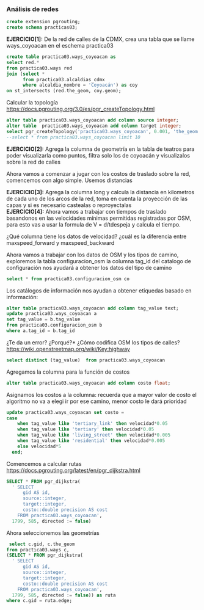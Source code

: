 ### Análisis de redes
``` sql
create extension pgrouting; 
create schema practicas03;
```

**EJERCICIO[1]:** De la red de calles de la CDMX, crea una tabla que se llame ways_coyoacan en el eschema practica03 

``` sql
create table practica03.ways_coyoacan as
select red.* 
from practica03.ways red
join (select * 
	  from practica03.alcaldias_cdmx 
	  where alcaldia_nombre = 'Coyoacán') as coy
on st_intersects (red.the_geom, coy.geom);
``` 

Calcular la topología https://docs.pgrouting.org/3.0/es/pgr_createTopology.html

``` sql
alter table practica03.ways_coyoacan add column source integer;
alter table  practica03.ways_coyoacan add column target integer;
select pgr_createTopology('practica03.ways_coyoacan', 0.001, 'the_geom', 'gid', 'source', 'target')
--select * from practica03.ways_coyoacan limit 10
``` 

**EJERCICIO[2]:** Agrega la columna de geometría en la tabla de teatros para poder visualizarla como puntos, filtra solo los de coyoacán y visualizalos sobre la red de calles


Ahora vamos a comenzar a jugar con los costos de traslado sobre la red, comencemos con algo simple. Usemos distancias

**EJERCICIO[3]:** Agrega la columna long y calcula la distancia en kilometros de cada uno de los arcos de la red, toma en cuenta la proyección de las capas y si es necesario castealas o reproyectalas  
**EJERCICIO[4]:** Ahora vamos a trabajar con tiempos de traslado basandonos en las velocidades mínimas permitidas registradas por OSM, para esto vas a usar la formula de V = d/tdespeja y calcula el tiempo.

¿Qué columna tiene los datos de velocidad? ¿cuál es la diferencia entre maxspeed_forward y maxspeed_backward

Ahora vamos a trabajar con los datos de OSM y los tipos de camino, exploremos la tabla configuracion_osm la columna tag_id del catalogo de configuración nos ayudará a obtener los datos del tipo de camino 

``` sql
select * from practica03.configuracion_osm co
``` 
Los catálogos de información nos ayudan a obtener etiquedas basado en información: 

``` sql
alter table practica03.ways_coyoacan add column tag_value text;
update practica03.ways_coyoacan a
set tag_value = b.tag_value
from practica03.configuracion_osm b
where a.tag_id = b.tag_id
``` 
¿Te da un error? ¿Porqué?*
¿Cómo codifica OSM los tipos de calles? https://wiki.openstreetmap.org/wiki/Key:highway

``` sql
select distinct (tag_value)  from practica03.ways_coyoacan    
``` 

Agregamos la columna para la función de costos

``` sql
alter table practica03.ways_coyoacan add column costo float;
``` 

Asignamos los costos a la columna: recuerda que a mayor valor de costo el algoritmo no va a elegi ir por ese camino, menor costo le dará prioridad

``` sql
update practica03.ways_coyoacan set costo =
case
    when tag_value like 'tertiary_link' then velocidad*0.05 
    when tag_value like 'tertiary' then velocidad*0.05 
    when tag_value like 'living_street' then velocidad*0.005
    when tag_value like 'residential' then velocidad*0.005
    else velocidad*5
  end;
``` 

Comencemos a calcular rutas 
https://docs.pgrouting.org/latest/en/pgr_dijkstra.html

``` sql
SELECT * FROM pgr_dijkstra(
  ' SELECT
      gid AS id,
      source::integer,
      target::integer,
      costo::double precision AS cost
    FROM practica03.ways_coyoacan',
  1799, 585, directed := false)
``` 
Ahora seleccionemos las geometrías
``` sql
 select c.gid, c.the_geom 
from practica03.ways c,
(SELECT * FROM pgr_dijkstra(
  ' SELECT
      gid AS id,
      source::integer,
      target::integer,
      costo::double precision AS cost
    FROM practica03.ways_coyoacan',
  1799, 585, directed := false)) as ruta
where c.gid = ruta.edge;
```

